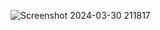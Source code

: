 ![Screenshot 2024-03-30 211817](https://github.com/Dilipk121/QuotesApp/assets/137882059/3388f234-6917-4bfa-8f64-5520db1a4065)
